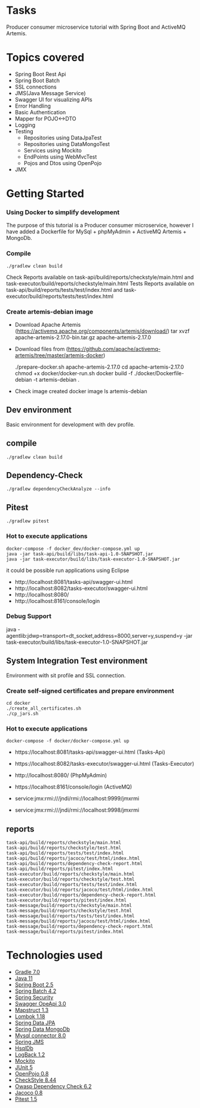# Tasks
Producer consumer microservice tutorial with Spring Boot and ActiveMQ Artemis.

# Topics covered
- Spring Boot Rest Api
- Spring Boot Batch
- SSL connections
- JMS(Java Message Service)
- Swagger UI for visualizing APIs
- Error Handling
- Basic Authentication
- Mapper for POJO<->DTO 
- Logging
- Testing
    - Repositories using DataJpaTest
    - Repositories using DataMongoTest
    - Services using Mockito
    - EndPoints using WebMvcTest
    - Pojos and Dtos using OpenPojo
- JMX

# Getting Started
### Using Docker to simplify development
The purpose of this tutorial is a Producer consumer microservice, however I have added a Dockerfile for MySql + phpMyAdmin + ActiveMQ Artemis + MongoDb.

### Compile
    ./gradlew clean build

Check Reports available on task-api/build/reports/checkstyle/main.html and task-executor/build/reports/checkstyle/main.html
Tests Reports available on task-api/build/reports/tests/test/index.html and task-executor/build/reports/tests/test/index.html

### Create artemis-debian image
 - Download Apache Artemis (https://activemq.apache.org/components/artemis/download/)
    tar xvzf apache-artemis-2.17.0-bin.tar.gz apache-artemis-2.17.0
 - Download files from (https://github.com/apache/activemq-artemis/tree/master/artemis-docker)

    ./prepare-docker.sh apache-artemis-2.17.0
    cd apache-artemis-2.17.0
    chmod +x docker/docker-run.sh
    docker build -f ./docker/Dockerfile-debian -t artemis-debian .

 - Check image created
    docker image ls artemis-debian

## Dev environment
Basic environment for development with dev profile.

## compile
    ./gradlew clean build

## Dependency-Check
    ./gradlew dependencyCheckAnalyze --info

## Pitest
    ./gradlew pitest

### Hot to execute applications
    docker-compose -f docker_dev/docker-compose.yml up
    java -jar task-api/build/libs/task-api-1.0-SNAPSHOT.jar
    java -jar task-executor/build/libs/task-executor-1.0-SNAPSHOT.jar

it could be possible run applications using Eclipse 

 - http://localhost:8081/tasks-api/swagger-ui.html
 - http://localhost:8082/tasks-executor/swagger-ui.html
 - http://localhost:8080/
 - http://localhost:8161/console/login

### Debug Support
java -agentlib:jdwp=transport=dt_socket,address=8000,server=y,suspend=y -jar task-executor/build/libs/task-executor-1.0-SNAPSHOT.jar

## System Integration Test environment
Environment with sit profile and SSL connection.

### Create self-signed certificates and prepare environment
    cd docker
    ./create_all_certificates.sh
    ./cp_jars.sh

### Hot to execute applications
    docker-compose -f docker/docker-compose.yml up

 - https://localhost:8081/tasks-api/swagger-ui.html (Tasks-Api)
 - https://localhost:8082/tasks-executor/swagger-ui.html (Tasks-Executor)
 - http://localhost:8080/ (PhpMyAdmin)
 - https://localhost:8161/console/login (ActiveMQ)

 - service:jmx:rmi:///jndi/rmi://localhost:9999/jmxrmi
 - service:jmx:rmi:///jndi/rmi://localhost:9998/jmxrmi

## reports
    task-api/build/reports/checkstyle/main.html
    task-api/build/reports/checkstyle/test.html
    task-api/build/reports/tests/test/index.html
    task-api/build/reports/jacoco/test/html/index.html
    task-api/build/reports/dependency-check-report.html
    task-api/build/reports/pitest/index.html
    task-executor/build/reports/checkstyle/main.html
    task-executor/build/reports/checkstyle/test.html
    task-executor/build/reports/tests/test/index.html
    task-executor/build/reports/jacoco/test/html/index.html
    task-executor/build/reports/dependency-check-report.html
    task-executor/build/reports/pitest/index.html
    task-message/build/reports/checkstyle/main.html
    task-message/build/reports/checkstyle/test.html
    task-message/build/reports/tests/test/index.html
    task-message/build/reports/jacoco/test/html/index.html
    task-message/build/reports/dependency-check-report.html
    task-message/build/reports/pitest/index.html
    

# Technologies used
- [Gradle 7.0](https://gradle.org/)
- [Java 11](https://openjdk.java.net/projects/jdk/11/)
- [Spring Boot 2.5](https://spring.io/projects/spring-boot)
- [Spring Batch 4.2](https://spring.io/projects/spring-batch)
- [Spring Security](https://spring.io/projects/spring-security)
- [Swagger OpeApi 3.0](https://swagger.io/specification/)
- [Mapstruct 1.3](https://mapstruct.org/)
- [Lombok 1.18](https://projectlombok.org/)
- [Spring Data JPA](https://projects.spring.io/spring-data-jpa)
- [Spring Data MongoDb](https://spring.io/projects/spring-data-mongodb)
- [Mysql connector 8.0](https://www.mysql.com/products/connector/)
- [Spring JMS](https://spring.io/guides/gs/messaging-jms/)
- [HsqlDb](http://hsqldb.org/)
- [LogBack 1.2](https://logback.qos.ch/)
- [Mockito](https://site.mockito.org/)
- [JUnit 5](https://junit.org/junit5/)
- [OpenPojo 0.8](https://github.com/OpenPojo)
- [CheckStyle 8.44](https://checkstyle.sourceforge.io/)
- [Owasp Dependency Check 6.2](https://owasp.org/www-project-dependency-check/)
- [Jacoco 0.8](https://www.jacoco.org/)
- [Pitest 1.5](https://pitest.org/)
